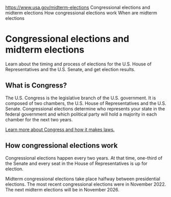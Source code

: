 

https://www.usa.gov/midterm-elections
Congressional elections and midterm elections
How congressional elections work
When are midterm elections

Congressional elections and midterm elections
=============================================

Learn about the timing and process of elections for the U.S. House of Representatives and the U.S. Senate, and get election results.

What is Congress?
-----------------

The U.S. Congress is the legislative branch of the U.S. government. It is composed of two chambers, the U.S. House of Representatives and the U.S. Senate. Congressional elections determine who represents your state in the federal government and which political party will hold a majority in each chamber for the next two years.

[Learn more about Congress and how it makes laws.](https://www.usa.gov/how-laws-are-made)

**How congressional elections work**
------------------------------------

Congressional elections happen every two years. At that time, one-third of the Senate and every seat in the House of Representatives is up for election.

Midterm congressional elections take place halfway between presidential elections. The most recent congressional elections were in November 2022. The next midterm elections will be in November 2026.
